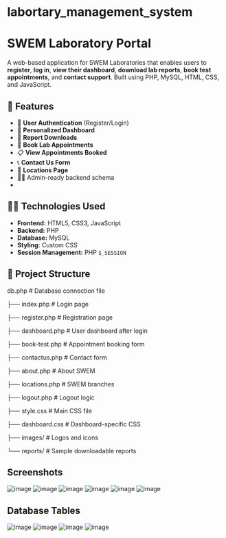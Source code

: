 # labortary_management_system
# SWEM Laboratory Portal

A web-based application for SWEM Laboratories that enables users to **register**, **log in**, **view their dashboard**, **download lab reports**, **book test appointments**, and **contact support**. Built using PHP, MySQL, HTML, CSS, and JavaScript.

## 🔧 Features

- 🔐 **User Authentication** (Register/Login)
- 👤 **Personalized Dashboard**
- 📄 **Report Downloads**
- 📅 **Book Lab Appointments**
- 📋 **View Appointments Booked**
- 📞 **Contact Us Form**
- 📍 **Locations Page**
- 🕵️‍♀️ Admin-ready backend schema
- 
## 🧑‍💻 Technologies Used

- **Frontend:** HTML5, CSS3, JavaScript
- **Backend:** PHP
- **Database:** MySQL
- **Styling:** Custom CSS
- **Session Management:** PHP `$_SESSION`
  
## 📂 Project Structure

db.php # Database connection file

├── index.php # Login page

├── register.php # Registration page

├── dashboard.php # User dashboard after login

├── book-test.php # Appointment booking form

├── contactus.php # Contact form

├── about.php # About SWEM

├── locations.php # SWEM branches

├── logout.php # Logout logic

├── style.css # Main CSS file

├── dashboard.css # Dashboard-specific CSS

├── images/ # Logos and icons

└── reports/ # Sample downloadable reports

## Screenshots
![image](https://github.com/user-attachments/assets/b240dbb8-e226-475b-8264-2984ff384aee)
![image](https://github.com/user-attachments/assets/b973efe5-2707-45da-9e80-46c1131c895c)
![image](https://github.com/user-attachments/assets/d1616f4c-73d5-4c72-9d0b-30d240389162)
![image](https://github.com/user-attachments/assets/ee65113c-41a8-4d0a-9377-350d6b334356)
![image](https://github.com/user-attachments/assets/f957b5bf-20fa-404d-a94d-ab892f44134c)
![image](https://github.com/user-attachments/assets/0ef4543a-834e-4464-99c0-52b5a2784daf)

## Database Tables
![image](https://github.com/user-attachments/assets/a1238f0e-fb30-4a96-abd6-b4071343f2dd)
![image](https://github.com/user-attachments/assets/4ea48649-9774-4b8b-ace2-ccf6675e2529)
![image](https://github.com/user-attachments/assets/cc411a0e-8177-494d-81fb-a3e3b4952d56)
![image](https://github.com/user-attachments/assets/c24d291c-20e5-4f38-bb58-c88da5ad9293)

